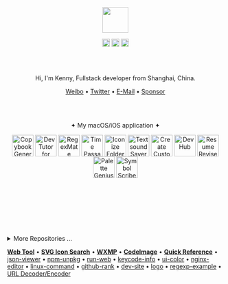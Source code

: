 <div align="center">
  <br>
  <br>
  <br>
  <br>
  <br>
  <a href="https://wangchujiang.com/">
    <img width="60" height="60" src="https://avatars0.githubusercontent.com/u/1680273?s=460&u=4471b74deb9973096418a93960c664c5ea3bd159&v=4" />
  </a>
  <br>
  <p>
    <a href="http://weibo.com/pc175"><img width="18" height="18" src="https://raw.githubusercontent.com/jaywcjlove/jaywcjlove/master/imgs/weibo.svg?sanitize=true" /></a>
    <a href="https://twitter.com/jaywcjlove"><img width="18" height="18" src="https://raw.githubusercontent.com/jaywcjlove/jaywcjlove/master/imgs/twitter.svg?sanitize=true" /></a>
    <a href="mailto:kennyiseeyou@gmail.com"><img width="18" height="18" src="https://raw.githubusercontent.com/jaywcjlove/jaywcjlove/master/imgs/mail.svg?sanitize=true" /></a>
  </p>
  <br>
  <br>
  
  Hi, I'm Kenny, Fullstack developer from Shanghai, China.
  <p>
    <a href="http://weibo.com/pc175">Weibo</a> • 
    <a href="https://twitter.com/jaywcjlove">Twitter</a> • 
    <a href="mailto:wowohoo@qq.com">E-Mail</a> • 
    <a href="https://jaywcjlove.github.io/#/sponsor">Sponsor</a>
  </p>
  <br>
  <br>
  
  ✦ My macOS/iOS application ✦
  
  <p style="display: inline_block">
    <a target="_blank" href="https://wangchujiang.com/copybook-generator/" title="Copybook Generator for macOS/iOS"><img align="center" alt="Copybook Generator" height="50" width="50" src="https://github.com/jaywcjlove/jaywcjlove/assets/1680273/b90e42ff-158b-4534-82ca-5898fd0e8d73"></a>
    <a target="_blank" href="https://wangchujiang.com/devtutor/" title="DevTutor for macOS/iOS"><img align="center" alt="DevTutor for SwiftUI" height="50" width="50" src="https://github.com/jaywcjlove/jaywcjlove/assets/1680273/f15c154d-0192-48eb-8e0e-9e245ffd974a"></a>
    <a target="_blank" href="https://wangchujiang.com/regex-mate/" title="RegexMate for macOS/iOS"><img align="center" alt="RegexMate" height="50" width="50" src="https://github.com/jaywcjlove/jaywcjlove/assets/1680273/aabe5aa9-9a96-4390-8bed-c3e4023d0dea"></a>
    <a target="_blank" href="https://wangchujiang.com/time-passage/" title="Time Passage for macOS/iOS"><img align="center" alt="Time Passage" height="50" width="50" src="https://github.com/jaywcjlove/time-passage/assets/1680273/6f30e429-e6f3-4dbe-9921-a5effe2a05e9"></a>
    <a target="_blank" href="https://wangchujiang.com/IconizeFolder/" title="IconizeFolder for macOS"><img align="center" alt="Iconize Folder" height="50" width="50" src="https://github.com/jaywcjlove/jaywcjlove/assets/1680273/fa9d8b9c-1e51-4ded-877c-fa5b21c47220"></a>
    <a target="_blank" href="https://wangchujiang.com/TextSoundSaver/" title="Textsound Saver for macOS/iOS"><img align="center" alt="Textsound Saver" height="50" width="50" src="https://github.com/jaywcjlove/jaywcjlove/assets/1680273/0595e842-980b-4574-8891-a8ba853a08be"></a>
    <a target="_blank" href="https://wangchujiang.com/create-custom-symbols/" title="Create Custom Symbols for macOS"><img align="center" alt="Create Custom Symbols" height="50" width="50" src="https://github.com/jaywcjlove/jaywcjlove/assets/1680273/8cd022ce-a3f1-4e89-b7c6-6fbd0d4db77c"></a>
    <a target="_blank" href="https://wangchujiang.com/DevHub/" title="DevHub for macOS"><img align="center" alt="DevHub" height="50" width="50" src="https://github.com/jaywcjlove/jaywcjlove/assets/1680273/6d38923c-b97d-4687-9601-9865bd0eea1a"></a>
    <a target="_blank" href="https://wangchujiang.com/ResumeRevise/" title="Resume Revise for macOS"><img align="center" alt="Resume Revise" height="50" width="50" src="https://github.com/jaywcjlove/jaywcjlove/assets/1680273/c9954a20-1905-48de-bdf8-d71837974aa2"></a>
    <a target="_blank" href="https://wangchujiang.com/palette-genius/" title="Palette Genius for macOS"><img align="center" alt="Palette Genius" height="50" width="50" src="https://github.com/jaywcjlove/jaywcjlove/assets/1680273/27340413-d355-45b2-8f6f-6ac37682d957"></a>
    <a target="_blank" href="https://wangchujiang.com/symbol-scribe/" title="Symbol Scribe for macOS"><img align="center" alt="Symbol Scribe" height="50" width="50" src="https://github.com/jaywcjlove/jaywcjlove/assets/1680273/c7249f05-fa70-4def-a1e9-571d5f171fc9"></a>
  </p>
  <br>
  <br>
  <br>
  <br>
  <br>
  <br>
  <br>
</div>

<div>

<div>
  
<details>
<summary>More Repositories ...</summary>


<p>
  <a href="https://wangchujiang.com/"><img height="100" src="https://github-readme-stats-one-mu-82.vercel.app/api?username=jaywcjlove&show_icons=true&icon_color=805AD5&text_color=718096&bg_color=ffffff&hide_title=true&hide_border=true&hide=contribs,issues" /></a>
  <a href="https://wangchujiang.com/"><img height="100" src="https://github-profile-trophy.vercel.app/?username=jaywcjlove&theme=flat&title=Stars,Followers,Commit,MultiLanguage&margin-w=5&row=1&column=4" /></a>
</p>

<!--repos-start-->

**Handbook** | **Homepage** | **Stars** | **Last Commit** | **Downloads** 
:--- | --- | :--- | :--- | :--- 
[awesome-mac](https://github.com/jaywcjlove/awesome-mac) | [`#homepage`](https://git.io/macx) | [![GitHub stars](https://img.shields.io/github/stars/jaywcjlove/awesome-mac?style=flat)](https://github.com/jaywcjlove/awesome-mac/stargazers) | [![GitHub last commit](https://img.shields.io/github/last-commit/jaywcjlove/awesome-mac?style=flat&label=last)](https://github.com/jaywcjlove/awesome-mac/commits) | [![NPM Downloads](https://img.shields.io/npm/dm/awesome-mac.svg?label=&logo=npm&style=flat&labelColor=ffacab&color=dd4e4c)](https://www.npmjs.com/package/awesome-mac)
[reference](https://github.com/jaywcjlove/reference) | [`#homepage`](https://jaywcjlove.github.io/reference) | [![GitHub stars](https://img.shields.io/github/stars/jaywcjlove/reference?style=flat)](https://github.com/jaywcjlove/reference/stargazers) | [![GitHub last commit](https://img.shields.io/github/last-commit/jaywcjlove/reference?style=flat&label=last)](https://github.com/jaywcjlove/reference/commits) |  
[mysql-tutorial](https://github.com/jaywcjlove/mysql-tutorial) | [`#homepage`](https://jaywcjlove.github.io/mysql-tutorial) | [![GitHub stars](https://img.shields.io/github/stars/jaywcjlove/mysql-tutorial?style=flat)](https://github.com/jaywcjlove/mysql-tutorial/stargazers) | [![GitHub last commit](https://img.shields.io/github/last-commit/jaywcjlove/mysql-tutorial?style=flat&label=last)](https://github.com/jaywcjlove/mysql-tutorial/commits) |  
[handbook](https://github.com/jaywcjlove/handbook) | [`#homepage`](https://jaywcjlove.github.io/handbook) | [![GitHub stars](https://img.shields.io/github/stars/jaywcjlove/handbook?style=flat)](https://github.com/jaywcjlove/handbook/stargazers) | [![GitHub last commit](https://img.shields.io/github/last-commit/jaywcjlove/handbook?style=flat&label=last)](https://github.com/jaywcjlove/handbook/commits) |  
[awesome-uikit](https://github.com/jaywcjlove/awesome-uikit) | [`#homepage`](https://jaywcjlove.github.io/awesome-uikit) | [![GitHub stars](https://img.shields.io/github/stars/jaywcjlove/awesome-uikit?style=flat)](https://github.com/jaywcjlove/awesome-uikit/stargazers) | [![GitHub last commit](https://img.shields.io/github/last-commit/jaywcjlove/awesome-uikit?style=flat&label=last)](https://github.com/jaywcjlove/awesome-uikit/commits) |  
[nginx-tutorial](https://github.com/jaywcjlove/nginx-tutorial) | [`#homepage`](https://jaywcjlove.github.io/nginx-tutorial) | [![GitHub stars](https://img.shields.io/github/stars/jaywcjlove/nginx-tutorial?style=flat)](https://github.com/jaywcjlove/nginx-tutorial/stargazers) | [![GitHub last commit](https://img.shields.io/github/last-commit/jaywcjlove/nginx-tutorial?style=flat&label=last)](https://github.com/jaywcjlove/nginx-tutorial/commits) |  
[docker-tutorial](https://github.com/jaywcjlove/docker-tutorial) | [`#homepage`](https://jaywcjlove.github.io/docker-tutorial) | [![GitHub stars](https://img.shields.io/github/stars/jaywcjlove/docker-tutorial?style=flat)](https://github.com/jaywcjlove/docker-tutorial/stargazers) | [![GitHub last commit](https://img.shields.io/github/last-commit/jaywcjlove/docker-tutorial?style=flat&label=last)](https://github.com/jaywcjlove/docker-tutorial/commits) |  
[golang-tutorial](https://github.com/jaywcjlove/golang-tutorial) | [`#homepage`](https://jaywcjlove.github.io/golang-tutorial) | [![GitHub stars](https://img.shields.io/github/stars/jaywcjlove/golang-tutorial?style=flat)](https://github.com/jaywcjlove/golang-tutorial/stargazers) | [![GitHub last commit](https://img.shields.io/github/last-commit/jaywcjlove/golang-tutorial?style=flat&label=last)](https://github.com/jaywcjlove/golang-tutorial/commits) |  
[swiftui-example](https://github.com/jaywcjlove/swiftui-example) | [`#homepage`](https://jaywcjlove.github.io/swiftui-example) | [![GitHub stars](https://img.shields.io/github/stars/jaywcjlove/swiftui-example?style=flat)](https://github.com/jaywcjlove/swiftui-example/stargazers) | [![GitHub last commit](https://img.shields.io/github/last-commit/jaywcjlove/swiftui-example?style=flat&label=last)](https://github.com/jaywcjlove/swiftui-example/commits) |  
[git-tips](https://github.com/jaywcjlove/git-tips) | [`#homepage`](https://jaywcjlove.github.io/git-tips) | [![GitHub stars](https://img.shields.io/github/stars/jaywcjlove/git-tips?style=flat)](https://github.com/jaywcjlove/git-tips/stargazers) | [![GitHub last commit](https://img.shields.io/github/last-commit/jaywcjlove/git-tips?style=flat&label=last)](https://github.com/jaywcjlove/git-tips/commits) |  
[shell-tutorial](https://github.com/jaywcjlove/shell-tutorial) | [`#homepage`](https://jaywcjlove.github.io/shell-tutorial) | [![GitHub stars](https://img.shields.io/github/stars/jaywcjlove/shell-tutorial?style=flat)](https://github.com/jaywcjlove/shell-tutorial/stargazers) | [![GitHub last commit](https://img.shields.io/github/last-commit/jaywcjlove/shell-tutorial?style=flat&label=last)](https://github.com/jaywcjlove/shell-tutorial/commits) |  
[regexp-example](https://github.com/jaywcjlove/regexp-example) | [`#homepage`](https://jaywcjlove.github.io/regexp-example) | [![GitHub stars](https://img.shields.io/github/stars/jaywcjlove/regexp-example?style=flat)](https://github.com/jaywcjlove/regexp-example/stargazers) | [![GitHub last commit](https://img.shields.io/github/last-commit/jaywcjlove/regexp-example?style=flat&label=last)](https://github.com/jaywcjlove/regexp-example/commits) |  
[package.json](https://github.com/jaywcjlove/package.json) | [`#homepage`](https://jaywcjlove.github.io/package.json) |    |    |  
[swift-tutorial](https://github.com/jaywcjlove/swift-tutorial) | [`#homepage`](https://jaywcjlove.github.io/swift-tutorial) | [![GitHub stars](https://img.shields.io/github/stars/jaywcjlove/swift-tutorial?style=flat)](https://github.com/jaywcjlove/swift-tutorial/stargazers) | [![GitHub last commit](https://img.shields.io/github/last-commit/jaywcjlove/swift-tutorial?style=flat&label=last)](https://github.com/jaywcjlove/swift-tutorial/commits) |  
[c-tutorial](https://github.com/jaywcjlove/c-tutorial) | [`#homepage`](https://jaywcjlove.github.io/c-tutorial) | [![GitHub stars](https://img.shields.io/github/stars/jaywcjlove/c-tutorial?style=flat)](https://github.com/jaywcjlove/c-tutorial/stargazers) | [![GitHub last commit](https://img.shields.io/github/last-commit/jaywcjlove/c-tutorial?style=flat&label=last)](https://github.com/jaywcjlove/c-tutorial/commits) |  
[awesome-chatgpt](https://github.com/jaywcjlove/awesome-chatgpt) | [`#homepage`](https://jaywcjlove.github.io/awesome-chatgpt) | [![GitHub stars](https://img.shields.io/github/stars/jaywcjlove/awesome-chatgpt?style=flat)](https://github.com/jaywcjlove/awesome-chatgpt/stargazers) | [![GitHub last commit](https://img.shields.io/github/last-commit/jaywcjlove/awesome-chatgpt?style=flat&label=last)](https://github.com/jaywcjlove/awesome-chatgpt/commits) |  
[github-actions](https://github.com/jaywcjlove/github-actions) | [`#homepage`](https://jaywcjlove.github.io/github-actions) | [![GitHub stars](https://img.shields.io/github/stars/jaywcjlove/github-actions?style=flat)](https://github.com/jaywcjlove/github-actions/stargazers) | [![GitHub last commit](https://img.shields.io/github/last-commit/jaywcjlove/github-actions?style=flat&label=last)](https://github.com/jaywcjlove/github-actions/commits) |  
[react-native](https://github.com/jaywcjlove/react-native) | [`#homepage`](https://jaywcjlove.github.io/react-native) | [![GitHub stars](https://img.shields.io/github/stars/jaywcjlove/react-native?style=flat)](https://github.com/jaywcjlove/react-native/stargazers) | [![GitHub last commit](https://img.shields.io/github/last-commit/jaywcjlove/react-native?style=flat&label=last)](https://github.com/jaywcjlove/react-native/commits) |  
[react-components-awesome](https://github.com/jaywcjlove/react-components-awesome) | [`#homepage`](https://jaywcjlove.github.io/react-components-awesome) | [![GitHub stars](https://img.shields.io/github/stars/jaywcjlove/react-components-awesome?style=flat)](https://github.com/jaywcjlove/react-components-awesome/stargazers) | [![GitHub last commit](https://img.shields.io/github/last-commit/jaywcjlove/react-components-awesome?style=flat&label=last)](https://github.com/jaywcjlove/react-components-awesome/commits) |  
[html-tutorial](https://github.com/jaywcjlove/html-tutorial) | [`#homepage`](https://jaywcjlove.github.io/html-tutorial) | [![GitHub stars](https://img.shields.io/github/stars/jaywcjlove/html-tutorial?style=flat)](https://github.com/jaywcjlove/html-tutorial/stargazers) | [![GitHub last commit](https://img.shields.io/github/last-commit/jaywcjlove/html-tutorial?style=flat&label=last)](https://github.com/jaywcjlove/html-tutorial/commits) |  
**Github Actions** | **Homepage** | **Stars** | **Last Commit** | **Downloads** 
[changelog-generator](https://github.com/jaywcjlove/changelog-generator) | [`#homepage`](https://jaywcjlove.github.io/changelog-generator/) | [![GitHub stars](https://img.shields.io/github/stars/jaywcjlove/changelog-generator?style=flat)](https://github.com/jaywcjlove/changelog-generator/stargazers) | [![GitHub last commit](https://img.shields.io/github/last-commit/jaywcjlove/changelog-generator?style=flat&label=last)](https://github.com/jaywcjlove/changelog-generator/commits) |  
[github-action-contributors](https://github.com/jaywcjlove/github-action-contributors) | [`#homepage`](https://jaywcjlove.github.io/github-action-contributors) | [![GitHub stars](https://img.shields.io/github/stars/jaywcjlove/github-action-contributors?style=flat)](https://github.com/jaywcjlove/github-action-contributors/stargazers) | [![GitHub last commit](https://img.shields.io/github/last-commit/jaywcjlove/github-action-contributors?style=flat&label=last)](https://github.com/jaywcjlove/github-action-contributors/commits) |  
[github-action-package](https://github.com/jaywcjlove/github-action-package) | [`#homepage`](https://jaywcjlove.github.io/github-action-package) | [![GitHub stars](https://img.shields.io/github/stars/jaywcjlove/github-action-package?style=flat)](https://github.com/jaywcjlove/github-action-package/stargazers) | [![GitHub last commit](https://img.shields.io/github/last-commit/jaywcjlove/github-action-package?style=flat&label=last)](https://github.com/jaywcjlove/github-action-package/commits) |  
[markdown-to-html](https://github.com/jaywcjlove/markdown-to-html) | [`#homepage`](https://jaywcjlove.github.io/markdown-to-html) | [![GitHub stars](https://img.shields.io/github/stars/jaywcjlove/markdown-to-html?style=flat)](https://github.com/jaywcjlove/markdown-to-html/stargazers) | [![GitHub last commit](https://img.shields.io/github/last-commit/jaywcjlove/markdown-to-html?style=flat&label=last)](https://github.com/jaywcjlove/markdown-to-html/commits) | [![NPM Downloads](https://img.shields.io/npm/dm/@wcj/markdown-to-html.svg?label=&logo=npm&style=flat&labelColor=ffacab&color=dd4e4c)](https://www.npmjs.com/package/@wcj/markdown-to-html)
[generated-badges](https://github.com/jaywcjlove/generated-badges) | [`#homepage`](https://jaywcjlove.github.io/generated-badges) | [![GitHub stars](https://img.shields.io/github/stars/jaywcjlove/generated-badges?style=flat)](https://github.com/jaywcjlove/generated-badges/stargazers) | [![GitHub last commit](https://img.shields.io/github/last-commit/jaywcjlove/generated-badges?style=flat&label=last)](https://github.com/jaywcjlove/generated-badges/commits) | [![NPM Downloads](https://img.shields.io/npm/dm/generated-badges.svg?label=&logo=npm&style=flat&labelColor=ffacab&color=dd4e4c)](https://www.npmjs.com/package/generated-badges)
[create-tag-action](https://github.com/jaywcjlove/create-tag-action) | [`#homepage`](https://jaywcjlove.github.io/create-tag-action/) | [![GitHub stars](https://img.shields.io/github/stars/jaywcjlove/create-tag-action?style=flat)](https://github.com/jaywcjlove/create-tag-action/stargazers) | [![GitHub last commit](https://img.shields.io/github/last-commit/jaywcjlove/create-tag-action?style=flat&label=last)](https://github.com/jaywcjlove/create-tag-action/commits) |  
[github-action-modify-file-content](https://github.com/jaywcjlove/github-action-modify-file-content) | [`#homepage`](https://jaywcjlove.github.io/github-action-modify-file-content) | [![GitHub stars](https://img.shields.io/github/stars/jaywcjlove/github-action-modify-file-content?style=flat)](https://github.com/jaywcjlove/github-action-modify-file-content/stargazers) | [![GitHub last commit](https://img.shields.io/github/last-commit/jaywcjlove/github-action-modify-file-content?style=flat&label=last)](https://github.com/jaywcjlove/github-action-modify-file-content/commits) |  
[github-action-read-file](https://github.com/jaywcjlove/github-action-read-file) | [`#homepage`](https://jaywcjlove.github.io/github-action-read-file) | [![GitHub stars](https://img.shields.io/github/stars/jaywcjlove/github-action-read-file?style=flat)](https://github.com/jaywcjlove/github-action-read-file/stargazers) | [![GitHub last commit](https://img.shields.io/github/last-commit/jaywcjlove/github-action-read-file?style=flat&label=last)](https://github.com/jaywcjlove/github-action-read-file/commits) |  
[action-ejs](https://github.com/jaywcjlove/action-ejs) | [`#homepage`](https://jaywcjlove.github.io/action-ejs) | [![GitHub stars](https://img.shields.io/github/stars/jaywcjlove/action-ejs?style=flat)](https://github.com/jaywcjlove/action-ejs/stargazers) | [![GitHub last commit](https://img.shields.io/github/last-commit/jaywcjlove/action-ejs?style=flat&label=last)](https://github.com/jaywcjlove/action-ejs/commits) |  
**Rehype Plugins** | **Homepage** | **Stars** | **Last Commit** | **Downloads** 
[rehype-attr](https://github.com/jaywcjlove/rehype-attr) | [`#homepage`](https://jaywcjlove.github.io/rehype-attr) | [![GitHub stars](https://img.shields.io/github/stars/jaywcjlove/rehype-attr?style=flat)](https://github.com/jaywcjlove/rehype-attr/stargazers) | [![GitHub last commit](https://img.shields.io/github/last-commit/jaywcjlove/rehype-attr?style=flat&label=last)](https://github.com/jaywcjlove/rehype-attr/commits) | [![NPM Downloads](https://img.shields.io/npm/dm/rehype-attr.svg?label=&logo=npm&style=flat&labelColor=ffacab&color=dd4e4c)](https://www.npmjs.com/package/rehype-attr)
[rehype-rewrite](https://github.com/jaywcjlove/rehype-rewrite) | [`#homepage`](https://jaywcjlove.github.io/rehype-rewrite) | [![GitHub stars](https://img.shields.io/github/stars/jaywcjlove/rehype-rewrite?style=flat)](https://github.com/jaywcjlove/rehype-rewrite/stargazers) | [![GitHub last commit](https://img.shields.io/github/last-commit/jaywcjlove/rehype-rewrite?style=flat&label=last)](https://github.com/jaywcjlove/rehype-rewrite/commits) | [![NPM Downloads](https://img.shields.io/npm/dm/rehype-rewrite.svg?label=&logo=npm&style=flat&labelColor=ffacab&color=dd4e4c)](https://www.npmjs.com/package/rehype-rewrite)
[rehype-video](https://github.com/jaywcjlove/rehype-video) | [`#homepage`](https://jaywcjlove.github.io/rehype-video) | [![GitHub stars](https://img.shields.io/github/stars/jaywcjlove/rehype-video?style=flat)](https://github.com/jaywcjlove/rehype-video/stargazers) | [![GitHub last commit](https://img.shields.io/github/last-commit/jaywcjlove/rehype-video?style=flat&label=last)](https://github.com/jaywcjlove/rehype-video/commits) | [![NPM Downloads](https://img.shields.io/npm/dm/rehype-video.svg?label=&logo=npm&style=flat&labelColor=ffacab&color=dd4e4c)](https://www.npmjs.com/package/rehype-video)
[remark-github-blockquote-alert](https://github.com/jaywcjlove/remark-github-blockquote-alert) | [`#homepage`](https://wangchujiang.com/remark-github-blockquote-alert/) | [![GitHub stars](https://img.shields.io/github/stars/jaywcjlove/remark-github-blockquote-alert?style=flat)](https://github.com/jaywcjlove/remark-github-blockquote-alert/stargazers) | [![GitHub last commit](https://img.shields.io/github/last-commit/jaywcjlove/remark-github-blockquote-alert?style=flat&label=last)](https://github.com/jaywcjlove/remark-github-blockquote-alert/commits) | [![NPM Downloads](https://img.shields.io/npm/dm/remark-github-blockquote-alert.svg?label=&logo=npm&style=flat&labelColor=ffacab&color=dd4e4c)](https://www.npmjs.com/package/remark-github-blockquote-alert)
[rehype-ignore](https://github.com/jaywcjlove/rehype-ignore) | [`#homepage`](https://jaywcjlove.github.io/rehype-ignore) | [![GitHub stars](https://img.shields.io/github/stars/jaywcjlove/rehype-ignore?style=flat)](https://github.com/jaywcjlove/rehype-ignore/stargazers) | [![GitHub last commit](https://img.shields.io/github/last-commit/jaywcjlove/rehype-ignore?style=flat&label=last)](https://github.com/jaywcjlove/rehype-ignore/commits) | [![NPM Downloads](https://img.shields.io/npm/dm/rehype-ignore.svg?label=&logo=npm&style=flat&labelColor=ffacab&color=dd4e4c)](https://www.npmjs.com/package/rehype-ignore)
**SwiftUI Plugins** | **Homepage** | **Stars** | **Last Commit** | **Downloads** 
[swiftui-markdown](https://github.com/jaywcjlove/swiftui-markdown) | [`#homepage`](https://jaywcjlove.github.io/swiftui-markdown) | [![GitHub stars](https://img.shields.io/github/stars/jaywcjlove/swiftui-markdown?style=flat)](https://github.com/jaywcjlove/swiftui-markdown/stargazers) | [![GitHub last commit](https://img.shields.io/github/last-commit/jaywcjlove/swiftui-markdown?style=flat&label=last)](https://github.com/jaywcjlove/swiftui-markdown/commits) |  
[swiftui-texteditor](https://github.com/jaywcjlove/swiftui-texteditor) | [`#homepage`](https://wangchujiang.com/swiftui-texteditor/documentation/texteditorplus/texteditorplus) | [![GitHub stars](https://img.shields.io/github/stars/jaywcjlove/swiftui-texteditor?style=flat)](https://github.com/jaywcjlove/swiftui-texteditor/stargazers) | [![GitHub last commit](https://img.shields.io/github/last-commit/jaywcjlove/swiftui-texteditor?style=flat&label=last)](https://github.com/jaywcjlove/swiftui-texteditor/commits) |  
[swiftui-searchfield](https://github.com/jaywcjlove/swiftui-searchfield) | [`#homepage`](https://jaywcjlove.github.io/swiftui-searchfield/documentation/searchfield/) | [![GitHub stars](https://img.shields.io/github/stars/jaywcjlove/swiftui-searchfield?style=flat)](https://github.com/jaywcjlove/swiftui-searchfield/stargazers) | [![GitHub last commit](https://img.shields.io/github/last-commit/jaywcjlove/swiftui-searchfield?style=flat&label=last)](https://github.com/jaywcjlove/swiftui-searchfield/commits) |  
**macOS App** | **Homepage** | **Stars** | **Last Commit** | **Downloads** 
[DevHub](https://github.com/jaywcjlove/DevHub) | [`#homepage`](https://wangchujiang.com/DevHub) | [![GitHub stars](https://img.shields.io/github/stars/jaywcjlove/DevHub?style=flat)](https://github.com/jaywcjlove/DevHub/stargazers) | [![GitHub last commit](https://img.shields.io/github/last-commit/jaywcjlove/DevHub?style=flat&label=last)](https://github.com/jaywcjlove/DevHub/commits) |  
[copybook-generator](https://github.com/jaywcjlove/copybook-generator) | [`#homepage`](https://wangchujiang.com/copybook-generator/) | [![GitHub stars](https://img.shields.io/github/stars/jaywcjlove/copybook-generator?style=flat)](https://github.com/jaywcjlove/copybook-generator/stargazers) | [![GitHub last commit](https://img.shields.io/github/last-commit/jaywcjlove/copybook-generator?style=flat&label=last)](https://github.com/jaywcjlove/copybook-generator/commits) |  
[devtutor](https://github.com/jaywcjlove/devtutor) | [`#homepage`](https://wangchujiang.com/devtutor/) | [![GitHub stars](https://img.shields.io/github/stars/jaywcjlove/devtutor?style=flat)](https://github.com/jaywcjlove/devtutor/stargazers) | [![GitHub last commit](https://img.shields.io/github/last-commit/jaywcjlove/devtutor?style=flat&label=last)](https://github.com/jaywcjlove/devtutor/commits) |  
[TextSoundSaver](https://github.com/jaywcjlove/TextSoundSaver) | [`#homepage`](https://wangchujiang.com/TextSoundSaver/) | [![GitHub stars](https://img.shields.io/github/stars/jaywcjlove/TextSoundSaver?style=flat)](https://github.com/jaywcjlove/TextSoundSaver/stargazers) | [![GitHub last commit](https://img.shields.io/github/last-commit/jaywcjlove/TextSoundSaver?style=flat&label=last)](https://github.com/jaywcjlove/TextSoundSaver/commits) |  
[ResumeRevise](https://github.com/jaywcjlove/ResumeRevise) | [`#homepage`](https://wangchujiang.com/ResumeRevise/) | [![GitHub stars](https://img.shields.io/github/stars/jaywcjlove/ResumeRevise?style=flat)](https://github.com/jaywcjlove/ResumeRevise/stargazers) | [![GitHub last commit](https://img.shields.io/github/last-commit/jaywcjlove/ResumeRevise?style=flat&label=last)](https://github.com/jaywcjlove/ResumeRevise/commits) |  
[regex-mate](https://github.com/jaywcjlove/regex-mate) | [`#homepage`](https://wangchujiang.com/regex-mate/) | [![GitHub stars](https://img.shields.io/github/stars/jaywcjlove/regex-mate?style=flat)](https://github.com/jaywcjlove/regex-mate/stargazers) | [![GitHub last commit](https://img.shields.io/github/last-commit/jaywcjlove/regex-mate?style=flat&label=last)](https://github.com/jaywcjlove/regex-mate/commits) |  
[time-passage](https://github.com/jaywcjlove/time-passage) | [`#homepage`](https://wangchujiang.com/time-passage/) | [![GitHub stars](https://img.shields.io/github/stars/jaywcjlove/time-passage?style=flat)](https://github.com/jaywcjlove/time-passage/stargazers) | [![GitHub last commit](https://img.shields.io/github/last-commit/jaywcjlove/time-passage?style=flat&label=last)](https://github.com/jaywcjlove/time-passage/commits) |  
[IconizeFolder](https://github.com/jaywcjlove/IconizeFolder) | [`#homepage`](https://wangchujiang.com/IconizeFolder/) | [![GitHub stars](https://img.shields.io/github/stars/jaywcjlove/IconizeFolder?style=flat)](https://github.com/jaywcjlove/IconizeFolder/stargazers) | [![GitHub last commit](https://img.shields.io/github/last-commit/jaywcjlove/IconizeFolder?style=flat&label=last)](https://github.com/jaywcjlove/IconizeFolder/commits) |  
[create-custom-symbols](https://github.com/jaywcjlove/create-custom-symbols) | [`#homepage`](https://wangchujiang.com/create-custom-symbols/) | [![GitHub stars](https://img.shields.io/github/stars/jaywcjlove/create-custom-symbols?style=flat)](https://github.com/jaywcjlove/create-custom-symbols/stargazers) | [![GitHub last commit](https://img.shields.io/github/last-commit/jaywcjlove/create-custom-symbols?style=flat&label=last)](https://github.com/jaywcjlove/create-custom-symbols/commits) |  
[palette-genius](https://github.com/jaywcjlove/palette-genius) | [`#homepage`](https://wangchujiang.com/palette-genius/) | [![GitHub stars](https://img.shields.io/github/stars/jaywcjlove/palette-genius?style=flat)](https://github.com/jaywcjlove/palette-genius/stargazers) | [![GitHub last commit](https://img.shields.io/github/last-commit/jaywcjlove/palette-genius?style=flat&label=last)](https://github.com/jaywcjlove/palette-genius/commits) |  
[symbol-scribe](https://github.com/jaywcjlove/symbol-scribe) | [`#homepage`](https://wangchujiang.com/symbol-scribe/) | [![GitHub stars](https://img.shields.io/github/stars/jaywcjlove/symbol-scribe?style=flat)](https://github.com/jaywcjlove/symbol-scribe/stargazers) | [![GitHub last commit](https://img.shields.io/github/last-commit/jaywcjlove/symbol-scribe?style=flat&label=last)](https://github.com/jaywcjlove/symbol-scribe/commits) |  
**Other Project** | **Homepage** | **Stars** | **Last Commit** | **Downloads** 
[linux-command](https://github.com/jaywcjlove/linux-command) | [`#homepage`](https://jaywcjlove.github.io/linux-command) | [![GitHub stars](https://img.shields.io/github/stars/jaywcjlove/linux-command?style=flat)](https://github.com/jaywcjlove/linux-command/stargazers) | [![GitHub last commit](https://img.shields.io/github/last-commit/jaywcjlove/linux-command?style=flat&label=last)](https://github.com/jaywcjlove/linux-command/commits) | [![NPM Downloads](https://img.shields.io/npm/dm/linux-command.svg?label=&logo=npm&style=flat&labelColor=ffacab&color=dd4e4c)](https://www.npmjs.com/package/linux-command)
[hotkeys-js](https://github.com/jaywcjlove/hotkeys-js) | [`#homepage`](https://jaywcjlove.github.io/hotkeys-js) | [![GitHub stars](https://img.shields.io/github/stars/jaywcjlove/hotkeys-js?style=flat)](https://github.com/jaywcjlove/hotkeys-js/stargazers) | [![GitHub last commit](https://img.shields.io/github/last-commit/jaywcjlove/hotkeys-js?style=flat&label=last)](https://github.com/jaywcjlove/hotkeys-js/commits) | [![NPM Downloads](https://img.shields.io/npm/dm/hotkeys-js.svg?label=&logo=npm&style=flat&labelColor=ffacab&color=dd4e4c)](https://www.npmjs.com/package/hotkeys-js)
[github-rank](https://github.com/jaywcjlove/github-rank) | [`#homepage`](http://jaywcjlove.github.io/github-rank) | [![GitHub stars](https://img.shields.io/github/stars/jaywcjlove/github-rank?style=flat)](https://github.com/jaywcjlove/github-rank/stargazers) | [![GitHub last commit](https://img.shields.io/github/last-commit/jaywcjlove/github-rank?style=flat&label=last)](https://github.com/jaywcjlove/github-rank/commits) | [![NPM Downloads](https://img.shields.io/npm/dm/@wcj/github-rank.svg?label=&logo=npm&style=flat&labelColor=ffacab&color=dd4e4c)](https://www.npmjs.com/package/@wcj/github-rank)
[iNotify](https://github.com/jaywcjlove/iNotify) | [`#homepage`](https://git.io/iNotify) | [![GitHub stars](https://img.shields.io/github/stars/jaywcjlove/iNotify?style=flat)](https://github.com/jaywcjlove/iNotify/stargazers) | [![GitHub last commit](https://img.shields.io/github/last-commit/jaywcjlove/iNotify?style=flat&label=last)](https://github.com/jaywcjlove/iNotify/commits) | [![NPM Downloads](https://img.shields.io/npm/dm/@wcjiang/notify.svg?label=&logo=npm&style=flat&labelColor=ffacab&color=dd4e4c)](https://www.npmjs.com/package/@wcjiang/notify)
[oscnews](https://github.com/jaywcjlove/oscnews) | [`#homepage`](https://chrome.google.com/webstore/detail/oscnews/iheapfheanfjcemgneblljhaebonakbg) | [![GitHub stars](https://img.shields.io/github/stars/jaywcjlove/oscnews?style=flat)](https://github.com/jaywcjlove/oscnews/stargazers) | [![GitHub last commit](https://img.shields.io/github/last-commit/jaywcjlove/oscnews?style=flat&label=last)](https://github.com/jaywcjlove/oscnews/commits) |  
[vim-web](https://github.com/jaywcjlove/vim-web) | [`#homepage`](https://jaywcjlove.github.io/vim-web) | [![GitHub stars](https://img.shields.io/github/stars/jaywcjlove/vim-web?style=flat)](https://github.com/jaywcjlove/vim-web/stargazers) | [![GitHub last commit](https://img.shields.io/github/last-commit/jaywcjlove/vim-web?style=flat&label=last)](https://github.com/jaywcjlove/vim-web/commits) |  
[validator.js](https://github.com/jaywcjlove/validator.js) | [`#homepage`](https://git.io/validatorjs) | [![GitHub stars](https://img.shields.io/github/stars/jaywcjlove/validator.js?style=flat)](https://github.com/jaywcjlove/validator.js/stargazers) | [![GitHub last commit](https://img.shields.io/github/last-commit/jaywcjlove/validator.js?style=flat&label=last)](https://github.com/jaywcjlove/validator.js/commits) | [![NPM Downloads](https://img.shields.io/npm/dm/validator.tool.svg?label=&logo=npm&style=flat&labelColor=ffacab&color=dd4e4c)](https://www.npmjs.com/package/validator.tool)
[svgtofont](https://github.com/jaywcjlove/svgtofont) | [`#homepage`](https://jaywcjlove.github.io/svgtofont) | [![GitHub stars](https://img.shields.io/github/stars/jaywcjlove/svgtofont?style=flat)](https://github.com/jaywcjlove/svgtofont/stargazers) | [![GitHub last commit](https://img.shields.io/github/last-commit/jaywcjlove/svgtofont?style=flat&label=last)](https://github.com/jaywcjlove/svgtofont/commits) | [![NPM Downloads](https://img.shields.io/npm/dm/svgtofont.svg?label=&logo=npm&style=flat&labelColor=ffacab&color=dd4e4c)](https://www.npmjs.com/package/svgtofont)
[mocker-api](https://github.com/jaywcjlove/mocker-api) | [`#homepage`](https://jaywcjlove.github.io/mocker-api) | [![GitHub stars](https://img.shields.io/github/stars/jaywcjlove/mocker-api?style=flat)](https://github.com/jaywcjlove/mocker-api/stargazers) | [![GitHub last commit](https://img.shields.io/github/last-commit/jaywcjlove/mocker-api?style=flat&label=last)](https://github.com/jaywcjlove/mocker-api/commits) | [![NPM Downloads](https://img.shields.io/npm/dm/mocker-api.svg?label=&logo=npm&style=flat&labelColor=ffacab&color=dd4e4c)](https://www.npmjs.com/package/mocker-api)
[FED](https://github.com/jaywcjlove/FED) | [`#homepage`](http://jaywcjlove.github.io/FED) | [![GitHub stars](https://img.shields.io/github/stars/jaywcjlove/FED?style=flat)](https://github.com/jaywcjlove/FED/stargazers) | [![GitHub last commit](https://img.shields.io/github/last-commit/jaywcjlove/FED?style=flat&label=last)](https://github.com/jaywcjlove/FED/commits) | [![NPM Downloads](https://img.shields.io/npm/dm/@wcj/fed.svg?label=&logo=npm&style=flat&labelColor=ffacab&color=dd4e4c)](https://www.npmjs.com/package/@wcj/fed)
[store.js](https://github.com/jaywcjlove/store.js) | [`#homepage`](https://jaywcjlove.github.io/store.js) | [![GitHub stars](https://img.shields.io/github/stars/jaywcjlove/store.js?style=flat)](https://github.com/jaywcjlove/store.js/stargazers) | [![GitHub last commit](https://img.shields.io/github/last-commit/jaywcjlove/store.js?style=flat&label=last)](https://github.com/jaywcjlove/store.js/commits) | [![NPM Downloads](https://img.shields.io/npm/dm/storejs.svg?label=&logo=npm&style=flat&labelColor=ffacab&color=dd4e4c)](https://www.npmjs.com/package/storejs)
[react-hotkeys](https://github.com/jaywcjlove/react-hotkeys) | [`#homepage`](https://jaywcjlove.github.io/react-hotkeys/) | [![GitHub stars](https://img.shields.io/github/stars/jaywcjlove/react-hotkeys?style=flat)](https://github.com/jaywcjlove/react-hotkeys/stargazers) | [![GitHub last commit](https://img.shields.io/github/last-commit/jaywcjlove/react-hotkeys?style=flat&label=last)](https://github.com/jaywcjlove/react-hotkeys/commits) | [![NPM Downloads](https://img.shields.io/npm/dm/react-hot-keys.svg?label=&logo=npm&style=flat&labelColor=ffacab&color=dd4e4c)](https://www.npmjs.com/package/react-hot-keys)
[translater.js](https://github.com/jaywcjlove/translater.js) | [`#homepage`](https://git.io/translater.js) | [![GitHub stars](https://img.shields.io/github/stars/jaywcjlove/translater.js?style=flat)](https://github.com/jaywcjlove/translater.js/stargazers) | [![GitHub last commit](https://img.shields.io/github/last-commit/jaywcjlove/translater.js?style=flat&label=last)](https://github.com/jaywcjlove/translater.js/commits) | [![NPM Downloads](https://img.shields.io/npm/dm/translater.js.svg?label=&logo=npm&style=flat&labelColor=ffacab&color=dd4e4c)](https://www.npmjs.com/package/translater.js)
[idoc](https://github.com/jaywcjlove/idoc) | [`#homepage`](https://git.io/idoc) | [![GitHub stars](https://img.shields.io/github/stars/jaywcjlove/idoc?style=flat)](https://github.com/jaywcjlove/idoc/stargazers) | [![GitHub last commit](https://img.shields.io/github/last-commit/jaywcjlove/idoc?style=flat&label=last)](https://github.com/jaywcjlove/idoc/commits) | [![NPM Downloads](https://img.shields.io/npm/dm/idoc.svg?label=&logo=npm&style=flat&labelColor=ffacab&color=dd4e4c)](https://www.npmjs.com/package/idoc)
[amac](https://github.com/jaywcjlove/amac) | - | [![GitHub stars](https://img.shields.io/github/stars/jaywcjlove/amac?style=flat)](https://github.com/jaywcjlove/amac/stargazers) | [![GitHub last commit](https://img.shields.io/github/last-commit/jaywcjlove/amac?style=flat&label=last)](https://github.com/jaywcjlove/amac/commits) |  
[sgo](https://github.com/jaywcjlove/sgo) | [`#homepage`](https://jaywcjlove.github.io/sgo) | [![GitHub stars](https://img.shields.io/github/stars/jaywcjlove/sgo?style=flat)](https://github.com/jaywcjlove/sgo/stargazers) | [![GitHub last commit](https://img.shields.io/github/last-commit/jaywcjlove/sgo?style=flat&label=last)](https://github.com/jaywcjlove/sgo/commits) | [![NPM Downloads](https://img.shields.io/npm/dm/sgo.svg?label=&logo=npm&style=flat&labelColor=ffacab&color=dd4e4c)](https://www.npmjs.com/package/sgo)
[tools](https://github.com/jaywcjlove/tools) | [`#homepage`](https://jaywcjlove.github.io/tools) | [![GitHub stars](https://img.shields.io/github/stars/jaywcjlove/tools?style=flat)](https://github.com/jaywcjlove/tools/stargazers) | [![GitHub last commit](https://img.shields.io/github/last-commit/jaywcjlove/tools?style=flat&label=last)](https://github.com/jaywcjlove/tools/commits) |  
[wxmp](https://github.com/jaywcjlove/wxmp) | [`#homepage`](https://jaywcjlove.github.io/wxmp) | [![GitHub stars](https://img.shields.io/github/stars/jaywcjlove/wxmp?style=flat)](https://github.com/jaywcjlove/wxmp/stargazers) | [![GitHub last commit](https://img.shields.io/github/last-commit/jaywcjlove/wxmp?style=flat&label=last)](https://github.com/jaywcjlove/wxmp/commits) |  
[cookie.js](https://github.com/jaywcjlove/cookie.js) | [`#homepage`](https://jaywcjlove.github.io/cookie.js) | [![GitHub stars](https://img.shields.io/github/stars/jaywcjlove/cookie.js?style=flat)](https://github.com/jaywcjlove/cookie.js/stargazers) | [![GitHub last commit](https://img.shields.io/github/last-commit/jaywcjlove/cookie.js?style=flat&label=last)](https://github.com/jaywcjlove/cookie.js/commits) | [![NPM Downloads](https://img.shields.io/npm/dm/cookiejs.svg?label=&logo=npm&style=flat&labelColor=ffacab&color=dd4e4c)](https://www.npmjs.com/package/cookiejs)
[rdoc](https://github.com/jaywcjlove/rdoc) | [`#homepage`](https://git.io/rdoc) | [![GitHub stars](https://img.shields.io/github/stars/jaywcjlove/rdoc?style=flat)](https://github.com/jaywcjlove/rdoc/stargazers) | [![GitHub last commit](https://img.shields.io/github/last-commit/jaywcjlove/rdoc?style=flat&label=last)](https://github.com/jaywcjlove/rdoc/commits) | [![NPM Downloads](https://img.shields.io/npm/dm/rdoc.svg?label=&logo=npm&style=flat&labelColor=ffacab&color=dd4e4c)](https://www.npmjs.com/package/rdoc)
[nginx-editor](https://github.com/jaywcjlove/nginx-editor) | [`#homepage`](https://jaywcjlove.github.io/nginx-editor) | [![GitHub stars](https://img.shields.io/github/stars/jaywcjlove/nginx-editor?style=flat)](https://github.com/jaywcjlove/nginx-editor/stargazers) | [![GitHub last commit](https://img.shields.io/github/last-commit/jaywcjlove/nginx-editor?style=flat&label=last)](https://github.com/jaywcjlove/nginx-editor/commits) | [![NPM Downloads](https://img.shields.io/npm/dm/monaco-editor-nginx.svg?label=&logo=npm&style=flat&labelColor=ffacab&color=dd4e4c)](https://www.npmjs.com/package/monaco-editor-nginx)
[icongo](https://github.com/jaywcjlove/icongo) | [`#homepage`](https://icongo.github.io) | [![GitHub stars](https://img.shields.io/github/stars/jaywcjlove/icongo?style=flat)](https://github.com/jaywcjlove/icongo/stargazers) | [![GitHub last commit](https://img.shields.io/github/last-commit/jaywcjlove/icongo?style=flat&label=last)](https://github.com/jaywcjlove/icongo/commits) | [![NPM Downloads](https://img.shields.io/npm/dm/icongo.svg?label=&logo=npm&style=flat&labelColor=ffacab&color=dd4e4c)](https://www.npmjs.com/package/icongo)
[sb](https://github.com/jaywcjlove/sb) | [`#homepage`](https://jaywcjlove.github.io/sb) | [![GitHub stars](https://img.shields.io/github/stars/jaywcjlove/sb?style=flat)](https://github.com/jaywcjlove/sb/stargazers) | [![GitHub last commit](https://img.shields.io/github/last-commit/jaywcjlove/sb?style=flat&label=last)](https://github.com/jaywcjlove/sb/commits) |  
[tsbb](https://github.com/jaywcjlove/tsbb) | [`#homepage`](http://jaywcjlove.github.io/tsbb) | [![GitHub stars](https://img.shields.io/github/stars/jaywcjlove/tsbb?style=flat)](https://github.com/jaywcjlove/tsbb/stargazers) | [![GitHub last commit](https://img.shields.io/github/last-commit/jaywcjlove/tsbb?style=flat&label=last)](https://github.com/jaywcjlove/tsbb/commits) | [![NPM Downloads](https://img.shields.io/npm/dm/tsbb.svg?label=&logo=npm&style=flat&labelColor=ffacab&color=dd4e4c)](https://www.npmjs.com/package/tsbb)
[onlinenetwork](https://github.com/jaywcjlove/onlinenetwork) | - | [![GitHub stars](https://img.shields.io/github/stars/jaywcjlove/onlinenetwork?style=flat)](https://github.com/jaywcjlove/onlinenetwork/stargazers) | [![GitHub last commit](https://img.shields.io/github/last-commit/jaywcjlove/onlinenetwork?style=flat&label=last)](https://github.com/jaywcjlove/onlinenetwork/commits) |  
[magic-input](https://github.com/jaywcjlove/magic-input) | [`#homepage`](https://jaywcjlove.github.io/magic-input) | [![GitHub stars](https://img.shields.io/github/stars/jaywcjlove/magic-input?style=flat)](https://github.com/jaywcjlove/magic-input/stargazers) | [![GitHub last commit](https://img.shields.io/github/last-commit/jaywcjlove/magic-input?style=flat&label=last)](https://github.com/jaywcjlove/magic-input/commits) | [![NPM Downloads](https://img.shields.io/npm/dm/magic-input.svg?label=&logo=npm&style=flat&labelColor=ffacab&color=dd4e4c)](https://www.npmjs.com/package/magic-input)
[colors-cli](https://github.com/jaywcjlove/colors-cli) | [`#homepage`](https://jaywcjlove.github.io/colors-cli) | [![GitHub stars](https://img.shields.io/github/stars/jaywcjlove/colors-cli?style=flat)](https://github.com/jaywcjlove/colors-cli/stargazers) | [![GitHub last commit](https://img.shields.io/github/last-commit/jaywcjlove/colors-cli?style=flat&label=last)](https://github.com/jaywcjlove/colors-cli/commits) |  
[html-to-markdown-cli](https://github.com/jaywcjlove/html-to-markdown-cli) | [`#homepage`](https://jaywcjlove.github.io/html-to-markdown-cli) | [![GitHub stars](https://img.shields.io/github/stars/jaywcjlove/html-to-markdown-cli?style=flat)](https://github.com/jaywcjlove/html-to-markdown-cli/stargazers) | [![GitHub last commit](https://img.shields.io/github/last-commit/jaywcjlove/html-to-markdown-cli?style=flat&label=last)](https://github.com/jaywcjlove/html-to-markdown-cli/commits) | [![NPM Downloads](https://img.shields.io/npm/dm/@wcj/html-to-markdown.svg?label=&logo=npm&style=flat&labelColor=ffacab&color=dd4e4c)](https://www.npmjs.com/package/@wcj/html-to-markdown)
[wcj](https://github.com/jaywcjlove/wcj) | [`#homepage`](http://jaywcjlove.github.io/wcj) | [![GitHub stars](https://img.shields.io/github/stars/jaywcjlove/wcj?style=flat)](https://github.com/jaywcjlove/wcj/stargazers) | [![GitHub last commit](https://img.shields.io/github/last-commit/jaywcjlove/wcj?style=flat&label=last)](https://github.com/jaywcjlove/wcj/commits) | [![NPM Downloads](https://img.shields.io/npm/dm/wcj.svg?label=&logo=npm&style=flat&labelColor=ffacab&color=dd4e4c)](https://www.npmjs.com/package/wcj)
[markdown-to-html-cli](https://github.com/jaywcjlove/markdown-to-html-cli) | [`#homepage`](https://jaywcjlove.github.io/markdown-to-html-cli) | [![GitHub stars](https://img.shields.io/github/stars/jaywcjlove/markdown-to-html-cli?style=flat)](https://github.com/jaywcjlove/markdown-to-html-cli/stargazers) | [![GitHub last commit](https://img.shields.io/github/last-commit/jaywcjlove/markdown-to-html-cli?style=flat&label=last)](https://github.com/jaywcjlove/markdown-to-html-cli/commits) | [![NPM Downloads](https://img.shields.io/npm/dm/markdown-to-html-cli.svg?label=&logo=npm&style=flat&labelColor=ffacab&color=dd4e4c)](https://www.npmjs.com/package/markdown-to-html-cli)
[loading-cli](https://github.com/jaywcjlove/loading-cli) | [`#homepage`](https://jaywcjlove.github.io/loading-cli) | [![GitHub stars](https://img.shields.io/github/stars/jaywcjlove/loading-cli?style=flat)](https://github.com/jaywcjlove/loading-cli/stargazers) | [![GitHub last commit](https://img.shields.io/github/last-commit/jaywcjlove/loading-cli?style=flat&label=last)](https://github.com/jaywcjlove/loading-cli/commits) | [![NPM Downloads](https://img.shields.io/npm/dm/loading-cli.svg?label=&logo=npm&style=flat&labelColor=ffacab&color=dd4e4c)](https://www.npmjs.com/package/loading-cli)
[dev-site](https://github.com/jaywcjlove/dev-site) | [`#homepage`](https://jaywcjlove.github.io/dev-site) | [![GitHub stars](https://img.shields.io/github/stars/jaywcjlove/dev-site?style=flat)](https://github.com/jaywcjlove/dev-site/stargazers) | [![GitHub last commit](https://img.shields.io/github/last-commit/jaywcjlove/dev-site?style=flat&label=last)](https://github.com/jaywcjlove/dev-site/commits) | [![NPM Downloads](https://img.shields.io/npm/dm/dev-site.svg?label=&logo=npm&style=flat&labelColor=ffacab&color=dd4e4c)](https://www.npmjs.com/package/dev-site)
[rust-cn-document-for-docker](https://github.com/jaywcjlove/rust-cn-document-for-docker) | [`#homepage`](https://jaywcjlove.github.io/rust-cn-document-for-docker) | [![GitHub stars](https://img.shields.io/github/stars/jaywcjlove/rust-cn-document-for-docker?style=flat)](https://github.com/jaywcjlove/rust-cn-document-for-docker/stargazers) | [![GitHub last commit](https://img.shields.io/github/last-commit/jaywcjlove/rust-cn-document-for-docker?style=flat&label=last)](https://github.com/jaywcjlove/rust-cn-document-for-docker/commits) |  
[websocket](https://github.com/jaywcjlove/websocket) | - | [![GitHub stars](https://img.shields.io/github/stars/jaywcjlove/websocket?style=flat)](https://github.com/jaywcjlove/websocket/stargazers) | [![GitHub last commit](https://img.shields.io/github/last-commit/jaywcjlove/websocket?style=flat&label=last)](https://github.com/jaywcjlove/websocket/commits) | [![NPM Downloads](https://img.shields.io/npm/dm/websocketjs.svg?label=&logo=npm&style=flat&labelColor=ffacab&color=dd4e4c)](https://www.npmjs.com/package/websocketjs)
[date.js](https://github.com/jaywcjlove/date.js) | [`#homepage`](https://jaywcjlove.github.io/date.js/) | [![GitHub stars](https://img.shields.io/github/stars/jaywcjlove/date.js?style=flat)](https://github.com/jaywcjlove/date.js/stargazers) | [![GitHub last commit](https://img.shields.io/github/last-commit/jaywcjlove/date.js?style=flat&label=last)](https://github.com/jaywcjlove/date.js/commits) | [![NPM Downloads](https://img.shields.io/npm/dm/@wcj/date.svg?label=&logo=npm&style=flat&labelColor=ffacab&color=dd4e4c)](https://www.npmjs.com/package/@wcj/date)
[stylus-px2rem](https://github.com/jaywcjlove/stylus-px2rem) | [`#homepage`](https://jaywcjlove.github.io/stylus-px2rem) | [![GitHub stars](https://img.shields.io/github/stars/jaywcjlove/stylus-px2rem?style=flat)](https://github.com/jaywcjlove/stylus-px2rem/stargazers) | [![GitHub last commit](https://img.shields.io/github/last-commit/jaywcjlove/stylus-px2rem?style=flat&label=last)](https://github.com/jaywcjlove/stylus-px2rem/commits) | [![NPM Downloads](https://img.shields.io/npm/dm/stylus-px2rem.svg?label=&logo=npm&style=flat&labelColor=ffacab&color=dd4e4c)](https://www.npmjs.com/package/stylus-px2rem)
[jaywcjlove](https://github.com/jaywcjlove/jaywcjlove) | - | [![GitHub stars](https://img.shields.io/github/stars/jaywcjlove/jaywcjlove?style=flat)](https://github.com/jaywcjlove/jaywcjlove/stargazers) | [![GitHub last commit](https://img.shields.io/github/last-commit/jaywcjlove/jaywcjlove?style=flat&label=last)](https://github.com/jaywcjlove/jaywcjlove/commits) |  
[rollup-demo](https://github.com/jaywcjlove/rollup-demo) | - | [![GitHub stars](https://img.shields.io/github/stars/jaywcjlove/rollup-demo?style=flat)](https://github.com/jaywcjlove/rollup-demo/stargazers) | [![GitHub last commit](https://img.shields.io/github/last-commit/jaywcjlove/rollup-demo?style=flat&label=last)](https://github.com/jaywcjlove/rollup-demo/commits) |  
[google](https://github.com/jaywcjlove/google) | [`#homepage`](https://jaywcjlove.github.io/google) | [![GitHub stars](https://img.shields.io/github/stars/jaywcjlove/google?style=flat)](https://github.com/jaywcjlove/google/stargazers) | [![GitHub last commit](https://img.shields.io/github/last-commit/jaywcjlove/google?style=flat&label=last)](https://github.com/jaywcjlove/google/commits) |  
[code-image](https://github.com/jaywcjlove/code-image) | [`#homepage`](https://jaywcjlove.github.io/code-image) | [![GitHub stars](https://img.shields.io/github/stars/jaywcjlove/code-image?style=flat)](https://github.com/jaywcjlove/code-image/stargazers) | [![GitHub last commit](https://img.shields.io/github/last-commit/jaywcjlove/code-image?style=flat&label=last)](https://github.com/jaywcjlove/code-image/commits) |  
[console-emojis](https://github.com/jaywcjlove/console-emojis) | [`#homepage`](https://jaywcjlove.github.io/console-emojis/) | [![GitHub stars](https://img.shields.io/github/stars/jaywcjlove/console-emojis?style=flat)](https://github.com/jaywcjlove/console-emojis/stargazers) | [![GitHub last commit](https://img.shields.io/github/last-commit/jaywcjlove/console-emojis?style=flat&label=last)](https://github.com/jaywcjlove/console-emojis/commits) | [![NPM Downloads](https://img.shields.io/npm/dm/console-emojis.svg?label=&logo=npm&style=flat&labelColor=ffacab&color=dd4e4c)](https://www.npmjs.com/package/console-emojis)
[jaywcjlove.github.io](https://github.com/jaywcjlove/jaywcjlove.github.io) | [`#homepage`](https://wangchujiang.com) | [![GitHub stars](https://img.shields.io/github/stars/jaywcjlove/jaywcjlove.github.io?style=flat)](https://github.com/jaywcjlove/jaywcjlove.github.io/stargazers) | [![GitHub last commit](https://img.shields.io/github/last-commit/jaywcjlove/jaywcjlove.github.io?style=flat&label=last)](https://github.com/jaywcjlove/jaywcjlove.github.io/commits) |  
[parcel-plugin-markdown-string](https://github.com/jaywcjlove/parcel-plugin-markdown-string) | [`#homepage`](https://jaywcjlove.github.io/parcel-plugin-markdown-string) | [![GitHub stars](https://img.shields.io/github/stars/jaywcjlove/parcel-plugin-markdown-string?style=flat)](https://github.com/jaywcjlove/parcel-plugin-markdown-string/stargazers) | [![GitHub last commit](https://img.shields.io/github/last-commit/jaywcjlove/parcel-plugin-markdown-string?style=flat&label=last)](https://github.com/jaywcjlove/parcel-plugin-markdown-string/commits) | [![NPM Downloads](https://img.shields.io/npm/dm/parcel-plugin-markdown-string.svg?label=&logo=npm&style=flat&labelColor=ffacab&color=dd4e4c)](https://www.npmjs.com/package/parcel-plugin-markdown-string)
[refs-cli](https://github.com/jaywcjlove/refs-cli) | [`#homepage`](https://jaywcjlove.github.io/refs-cli) | [![GitHub stars](https://img.shields.io/github/stars/jaywcjlove/refs-cli?style=flat)](https://github.com/jaywcjlove/refs-cli/stargazers) | [![GitHub last commit](https://img.shields.io/github/last-commit/jaywcjlove/refs-cli?style=flat&label=last)](https://github.com/jaywcjlove/refs-cli/commits) | [![NPM Downloads](https://img.shields.io/npm/dm/refs-cli.svg?label=&logo=npm&style=flat&labelColor=ffacab&color=dd4e4c)](https://www.npmjs.com/package/refs-cli)
[local-ip-url](https://github.com/jaywcjlove/local-ip-url) | [`#homepage`](https://jaywcjlove.github.io/local-ip-url) | [![GitHub stars](https://img.shields.io/github/stars/jaywcjlove/local-ip-url?style=flat)](https://github.com/jaywcjlove/local-ip-url/stargazers) | [![GitHub last commit](https://img.shields.io/github/last-commit/jaywcjlove/local-ip-url?style=flat&label=last)](https://github.com/jaywcjlove/local-ip-url/commits) | [![NPM Downloads](https://img.shields.io/npm/dm/local-ip-url.svg?label=&logo=npm&style=flat&labelColor=ffacab&color=dd4e4c)](https://www.npmjs.com/package/local-ip-url)
[webpack-react-demo](https://github.com/jaywcjlove/webpack-react-demo) | - | [![GitHub stars](https://img.shields.io/github/stars/jaywcjlove/webpack-react-demo?style=flat)](https://github.com/jaywcjlove/webpack-react-demo/stargazers) | [![GitHub last commit](https://img.shields.io/github/last-commit/jaywcjlove/webpack-react-demo?style=flat&label=last)](https://github.com/jaywcjlove/webpack-react-demo/commits) |  
[AutoPrefixCSS](https://github.com/jaywcjlove/AutoPrefixCSS) | - | [![GitHub stars](https://img.shields.io/github/stars/jaywcjlove/AutoPrefixCSS?style=flat)](https://github.com/jaywcjlove/AutoPrefixCSS/stargazers) | [![GitHub last commit](https://img.shields.io/github/last-commit/jaywcjlove/AutoPrefixCSS?style=flat&label=last)](https://github.com/jaywcjlove/AutoPrefixCSS/commits) |  
[webpack-plugin-manifest](https://github.com/jaywcjlove/webpack-plugin-manifest) | - | [![GitHub stars](https://img.shields.io/github/stars/jaywcjlove/webpack-plugin-manifest?style=flat)](https://github.com/jaywcjlove/webpack-plugin-manifest/stargazers) | [![GitHub last commit](https://img.shields.io/github/last-commit/jaywcjlove/webpack-plugin-manifest?style=flat&label=last)](https://github.com/jaywcjlove/webpack-plugin-manifest/commits) | [![NPM Downloads](https://img.shields.io/npm/dm/webpack-manifest.svg?label=&logo=npm&style=flat&labelColor=ffacab&color=dd4e4c)](https://www.npmjs.com/package/webpack-manifest)
[table-of-general-standard-chinese-characters](https://github.com/jaywcjlove/table-of-general-standard-chinese-characters) | [`#homepage`](https://jaywcjlove.github.io/tools/#/standard-chinese-characters) | [![GitHub stars](https://img.shields.io/github/stars/jaywcjlove/table-of-general-standard-chinese-characters?style=flat)](https://github.com/jaywcjlove/table-of-general-standard-chinese-characters/stargazers) | [![GitHub last commit](https://img.shields.io/github/last-commit/jaywcjlove/table-of-general-standard-chinese-characters?style=flat&label=last)](https://github.com/jaywcjlove/table-of-general-standard-chinese-characters/commits) | [![NPM Downloads](https://img.shields.io/npm/dm/togscc.svg?label=&logo=npm&style=flat&labelColor=ffacab&color=dd4e4c)](https://www.npmjs.com/package/togscc)
[coverage-badges-cli](https://github.com/jaywcjlove/coverage-badges-cli) | [`#homepage`](https://jaywcjlove.github.io/coverage-badges-cli/) | [![GitHub stars](https://img.shields.io/github/stars/jaywcjlove/coverage-badges-cli?style=flat)](https://github.com/jaywcjlove/coverage-badges-cli/stargazers) | [![GitHub last commit](https://img.shields.io/github/last-commit/jaywcjlove/coverage-badges-cli?style=flat&label=last)](https://github.com/jaywcjlove/coverage-badges-cli/commits) | [![NPM Downloads](https://img.shields.io/npm/dm/coverage-badges-cli.svg?label=&logo=npm&style=flat&labelColor=ffacab&color=dd4e4c)](https://www.npmjs.com/package/coverage-badges-cli)
[bannerjs](https://github.com/jaywcjlove/bannerjs) | [`#homepage`](https://jaywcjlove.github.io/bannerjs) | [![GitHub stars](https://img.shields.io/github/stars/jaywcjlove/bannerjs?style=flat)](https://github.com/jaywcjlove/bannerjs/stargazers) | [![GitHub last commit](https://img.shields.io/github/last-commit/jaywcjlove/bannerjs?style=flat&label=last)](https://github.com/jaywcjlove/bannerjs/commits) | [![NPM Downloads](https://img.shields.io/npm/dm/bannerjs.svg?label=&logo=npm&style=flat&labelColor=ffacab&color=dd4e4c)](https://www.npmjs.com/package/bannerjs)
[dark-mode](https://github.com/jaywcjlove/dark-mode) | [`#homepage`](https://jaywcjlove.github.io/dark-mode) | [![GitHub stars](https://img.shields.io/github/stars/jaywcjlove/dark-mode?style=flat)](https://github.com/jaywcjlove/dark-mode/stargazers) | [![GitHub last commit](https://img.shields.io/github/last-commit/jaywcjlove/dark-mode?style=flat&label=last)](https://github.com/jaywcjlove/dark-mode/commits) | [![NPM Downloads](https://img.shields.io/npm/dm/@wcj/dark-mode.svg?label=&logo=npm&style=flat&labelColor=ffacab&color=dd4e4c)](https://www.npmjs.com/package/@wcj/dark-mode)
[react-native-doc](https://github.com/jaywcjlove/react-native-doc) | - | [![GitHub stars](https://img.shields.io/github/stars/jaywcjlove/react-native-doc?style=flat)](https://github.com/jaywcjlove/react-native-doc/stargazers) | [![GitHub last commit](https://img.shields.io/github/last-commit/jaywcjlove/react-native-doc?style=flat&label=last)](https://github.com/jaywcjlove/react-native-doc/commits) |  
[MDEditor](https://github.com/jaywcjlove/MDEditor) | [`#homepage`](https://jaywcjlove.github.io/MDEditor/) | [![GitHub stars](https://img.shields.io/github/stars/jaywcjlove/MDEditor?style=flat)](https://github.com/jaywcjlove/MDEditor/stargazers) | [![GitHub last commit](https://img.shields.io/github/last-commit/jaywcjlove/MDEditor?style=flat&label=last)](https://github.com/jaywcjlove/MDEditor/commits) |  
[image2uri](https://github.com/jaywcjlove/image2uri) | [`#homepage`](https://jaywcjlove.github.io/image2uri/) | [![GitHub stars](https://img.shields.io/github/stars/jaywcjlove/image2uri?style=flat)](https://github.com/jaywcjlove/image2uri/stargazers) | [![GitHub last commit](https://img.shields.io/github/last-commit/jaywcjlove/image2uri?style=flat&label=last)](https://github.com/jaywcjlove/image2uri/commits) | [![NPM Downloads](https://img.shields.io/npm/dm/image2uri.svg?label=&logo=npm&style=flat&labelColor=ffacab&color=dd4e4c)](https://www.npmjs.com/package/image2uri)
[logo](https://github.com/jaywcjlove/logo) | [`#homepage`](http://jaywcjlove.github.io/logo/) | [![GitHub stars](https://img.shields.io/github/stars/jaywcjlove/logo?style=flat)](https://github.com/jaywcjlove/logo/stargazers) | [![GitHub last commit](https://img.shields.io/github/last-commit/jaywcjlove/logo?style=flat&label=last)](https://github.com/jaywcjlove/logo/commits) |  
[react-native-typescript-example](https://github.com/jaywcjlove/react-native-typescript-example) | - | [![GitHub stars](https://img.shields.io/github/stars/jaywcjlove/react-native-typescript-example?style=flat)](https://github.com/jaywcjlove/react-native-typescript-example/stargazers) | [![GitHub last commit](https://img.shields.io/github/last-commit/jaywcjlove/react-native-typescript-example?style=flat&label=last)](https://github.com/jaywcjlove/react-native-typescript-example/commits) |  
[code-example](https://github.com/jaywcjlove/code-example) | [`#homepage`](https://jaywcjlove.github.io/code-example) | [![GitHub stars](https://img.shields.io/github/stars/jaywcjlove/code-example?style=flat)](https://github.com/jaywcjlove/code-example/stargazers) | [![GitHub last commit](https://img.shields.io/github/last-commit/jaywcjlove/code-example?style=flat&label=last)](https://github.com/jaywcjlove/code-example/commits) | [![NPM Downloads](https://img.shields.io/npm/dm/code-example.svg?label=&logo=npm&style=flat&labelColor=ffacab&color=dd4e4c)](https://www.npmjs.com/package/code-example)
[docs](https://github.com/jaywcjlove/docs) | [`#homepage`](https://hub.docker.com/r/wcjiang/docs) | [![GitHub stars](https://img.shields.io/github/stars/jaywcjlove/docs?style=flat)](https://github.com/jaywcjlove/docs/stargazers) | [![GitHub last commit](https://img.shields.io/github/last-commit/jaywcjlove/docs?style=flat&label=last)](https://github.com/jaywcjlove/docs/commits) |  
[generate-password](https://github.com/jaywcjlove/generate-password) | [`#homepage`](https://jaywcjlove.github.io/generate-password) | [![GitHub stars](https://img.shields.io/github/stars/jaywcjlove/generate-password?style=flat)](https://github.com/jaywcjlove/generate-password/stargazers) | [![GitHub last commit](https://img.shields.io/github/last-commit/jaywcjlove/generate-password?style=flat&label=last)](https://github.com/jaywcjlove/generate-password/commits) | [![NPM Downloads](https://img.shields.io/npm/dm/@wcj/generate-password.svg?label=&logo=npm&style=flat&labelColor=ffacab&color=dd4e4c)](https://www.npmjs.com/package/@wcj/generate-password)
[react-dynamic-loadable](https://github.com/jaywcjlove/react-dynamic-loadable) | - | [![GitHub stars](https://img.shields.io/github/stars/jaywcjlove/react-dynamic-loadable?style=flat)](https://github.com/jaywcjlove/react-dynamic-loadable/stargazers) | [![GitHub last commit](https://img.shields.io/github/last-commit/jaywcjlove/react-dynamic-loadable?style=flat&label=last)](https://github.com/jaywcjlove/react-dynamic-loadable/commits) | [![NPM Downloads](https://img.shields.io/npm/dm/react-dynamic-loadable.svg?label=&logo=npm&style=flat&labelColor=ffacab&color=dd4e4c)](https://www.npmjs.com/package/react-dynamic-loadable)
[compile-less](https://github.com/jaywcjlove/compile-less) | [`#homepage`](https://jaywcjlove.github.io/compile-less) | [![GitHub stars](https://img.shields.io/github/stars/jaywcjlove/compile-less?style=flat)](https://github.com/jaywcjlove/compile-less/stargazers) | [![GitHub last commit](https://img.shields.io/github/last-commit/jaywcjlove/compile-less?style=flat&label=last)](https://github.com/jaywcjlove/compile-less/commits) | [![NPM Downloads](https://img.shields.io/npm/dm/compile-less-cli.svg?label=&logo=npm&style=flat&labelColor=ffacab&color=dd4e4c)](https://www.npmjs.com/package/compile-less-cli)
[gitke](https://github.com/jaywcjlove/gitke) | - | [![GitHub stars](https://img.shields.io/github/stars/jaywcjlove/gitke?style=flat)](https://github.com/jaywcjlove/gitke/stargazers) | [![GitHub last commit](https://img.shields.io/github/last-commit/jaywcjlove/gitke?style=flat&label=last)](https://github.com/jaywcjlove/gitke/commits) | [![NPM Downloads](https://img.shields.io/npm/dm/gitke.svg?label=&logo=npm&style=flat&labelColor=ffacab&color=dd4e4c)](https://www.npmjs.com/package/gitke)
[outdatedbrowser](https://github.com/jaywcjlove/outdatedbrowser) | - | [![GitHub stars](https://img.shields.io/github/stars/jaywcjlove/outdatedbrowser?style=flat)](https://github.com/jaywcjlove/outdatedbrowser/stargazers) | [![GitHub last commit](https://img.shields.io/github/last-commit/jaywcjlove/outdatedbrowser?style=flat&label=last)](https://github.com/jaywcjlove/outdatedbrowser/commits) |  
[chinese-numerals](https://github.com/jaywcjlove/chinese-numerals) | [`#homepage`](https://jaywcjlove.github.io/chinese-numerals) | [![GitHub stars](https://img.shields.io/github/stars/jaywcjlove/chinese-numerals?style=flat)](https://github.com/jaywcjlove/chinese-numerals/stargazers) | [![GitHub last commit](https://img.shields.io/github/last-commit/jaywcjlove/chinese-numerals?style=flat&label=last)](https://github.com/jaywcjlove/chinese-numerals/commits) | [![NPM Downloads](https://img.shields.io/npm/dm/@wcj/chinese-numerals.svg?label=&logo=npm&style=flat&labelColor=ffacab&color=dd4e4c)](https://www.npmjs.com/package/@wcj/chinese-numerals)
[colors-named-decimal](https://github.com/jaywcjlove/colors-named-decimal) | [`#homepage`](https://jaywcjlove.github.io/colors-named-decimal) | [![GitHub stars](https://img.shields.io/github/stars/jaywcjlove/colors-named-decimal?style=flat)](https://github.com/jaywcjlove/colors-named-decimal/stargazers) | [![GitHub last commit](https://img.shields.io/github/last-commit/jaywcjlove/colors-named-decimal?style=flat&label=last)](https://github.com/jaywcjlove/colors-named-decimal/commits) | [![NPM Downloads](https://img.shields.io/npm/dm/colors-named-decimal.svg?label=&logo=npm&style=flat&labelColor=ffacab&color=dd4e4c)](https://www.npmjs.com/package/colors-named-decimal)
[debugger-terminator](https://github.com/jaywcjlove/debugger-terminator) | - | [![GitHub stars](https://img.shields.io/github/stars/jaywcjlove/debugger-terminator?style=flat)](https://github.com/jaywcjlove/debugger-terminator/stargazers) | [![GitHub last commit](https://img.shields.io/github/last-commit/jaywcjlove/debugger-terminator?style=flat&label=last)](https://github.com/jaywcjlove/debugger-terminator/commits) |  
[ejs-cli](https://github.com/jaywcjlove/ejs-cli) | [`#homepage`](https://jaywcjlove.github.io/ejs-cli/) | [![GitHub stars](https://img.shields.io/github/stars/jaywcjlove/ejs-cli?style=flat)](https://github.com/jaywcjlove/ejs-cli/stargazers) | [![GitHub last commit](https://img.shields.io/github/last-commit/jaywcjlove/ejs-cli?style=flat&label=last)](https://github.com/jaywcjlove/ejs-cli/commits) | [![NPM Downloads](https://img.shields.io/npm/dm/@wcj/ejs-cli.svg?label=&logo=npm&style=flat&labelColor=ffacab&color=dd4e4c)](https://www.npmjs.com/package/@wcj/ejs-cli)
[typenexus](https://github.com/jaywcjlove/typenexus) | [`#homepage`](https://jaywcjlove.github.io/typenexus) | [![GitHub stars](https://img.shields.io/github/stars/jaywcjlove/typenexus?style=flat)](https://github.com/jaywcjlove/typenexus/stargazers) | [![GitHub last commit](https://img.shields.io/github/last-commit/jaywcjlove/typenexus?style=flat&label=last)](https://github.com/jaywcjlove/typenexus/commits) | [![NPM Downloads](https://img.shields.io/npm/dm/typenexus.svg?label=&logo=npm&style=flat&labelColor=ffacab&color=dd4e4c)](https://www.npmjs.com/package/typenexus)
[auto-config-loader](https://github.com/jaywcjlove/auto-config-loader) | [`#homepage`](https://jaywcjlove.github.io/auto-config-loader) | [![GitHub stars](https://img.shields.io/github/stars/jaywcjlove/auto-config-loader?style=flat)](https://github.com/jaywcjlove/auto-config-loader/stargazers) | [![GitHub last commit](https://img.shields.io/github/last-commit/jaywcjlove/auto-config-loader?style=flat&label=last)](https://github.com/jaywcjlove/auto-config-loader/commits) | [![NPM Downloads](https://img.shields.io/npm/dm/auto-config-loader.svg?label=&logo=npm&style=flat&labelColor=ffacab&color=dd4e4c)](https://www.npmjs.com/package/auto-config-loader)
[chmod-cli](https://github.com/jaywcjlove/chmod-cli) | [`#homepage`](http://jaywcjlove.github.io/chmod-cli/) | [![GitHub stars](https://img.shields.io/github/stars/jaywcjlove/chmod-cli?style=flat)](https://github.com/jaywcjlove/chmod-cli/stargazers) | [![GitHub last commit](https://img.shields.io/github/last-commit/jaywcjlove/chmod-cli?style=flat&label=last)](https://github.com/jaywcjlove/chmod-cli/commits) | [![NPM Downloads](https://img.shields.io/npm/dm/chmod-cli.svg?label=&logo=npm&style=flat&labelColor=ffacab&color=dd4e4c)](https://www.npmjs.com/package/chmod-cli)
[doc-static](https://github.com/jaywcjlove/doc-static) | - | [![GitHub stars](https://img.shields.io/github/stars/jaywcjlove/doc-static?style=flat)](https://github.com/jaywcjlove/doc-static/stargazers) | [![GitHub last commit](https://img.shields.io/github/last-commit/jaywcjlove/doc-static?style=flat&label=last)](https://github.com/jaywcjlove/doc-static/commits) |  
[reader-stat](https://github.com/jaywcjlove/reader-stat) | [`#homepage`](https://jaywcjlove.github.io/reader-stat) | [![GitHub stars](https://img.shields.io/github/stars/jaywcjlove/reader-stat?style=flat)](https://github.com/jaywcjlove/reader-stat/stargazers) | [![GitHub last commit](https://img.shields.io/github/last-commit/jaywcjlove/reader-stat?style=flat&label=last)](https://github.com/jaywcjlove/reader-stat/commits) | [![NPM Downloads](https://img.shields.io/npm/dm/reader-stat.svg?label=&logo=npm&style=flat&labelColor=ffacab&color=dd4e4c)](https://www.npmjs.com/package/reader-stat)
[recursive-readdir-files](https://github.com/jaywcjlove/recursive-readdir-files) | [`#homepage`](https://jaywcjlove.github.io/recursive-readdir-files) | [![GitHub stars](https://img.shields.io/github/stars/jaywcjlove/recursive-readdir-files?style=flat)](https://github.com/jaywcjlove/recursive-readdir-files/stargazers) | [![GitHub last commit](https://img.shields.io/github/last-commit/jaywcjlove/recursive-readdir-files?style=flat&label=last)](https://github.com/jaywcjlove/recursive-readdir-files/commits) | [![NPM Downloads](https://img.shields.io/npm/dm/recursive-readdir-files.svg?label=&logo=npm&style=flat&labelColor=ffacab&color=dd4e4c)](https://www.npmjs.com/package/recursive-readdir-files)
[auto-gitee-mirror](https://github.com/jaywcjlove/auto-gitee-mirror) | - | [![GitHub stars](https://img.shields.io/github/stars/jaywcjlove/auto-gitee-mirror?style=flat)](https://github.com/jaywcjlove/auto-gitee-mirror/stargazers) | [![GitHub last commit](https://img.shields.io/github/last-commit/jaywcjlove/auto-gitee-mirror?style=flat&label=last)](https://github.com/jaywcjlove/auto-gitee-mirror/commits) |  
[BlankTab](https://github.com/jaywcjlove/BlankTab) | - | [![GitHub stars](https://img.shields.io/github/stars/jaywcjlove/BlankTab?style=flat)](https://github.com/jaywcjlove/BlankTab/stargazers) | [![GitHub last commit](https://img.shields.io/github/last-commit/jaywcjlove/BlankTab?style=flat&label=last)](https://github.com/jaywcjlove/BlankTab/commits) |  
[colors-named](https://github.com/jaywcjlove/colors-named) | [`#homepage`](https://jaywcjlove.github.io/colors-named) | [![GitHub stars](https://img.shields.io/github/stars/jaywcjlove/colors-named?style=flat)](https://github.com/jaywcjlove/colors-named/stargazers) | [![GitHub last commit](https://img.shields.io/github/last-commit/jaywcjlove/colors-named?style=flat&label=last)](https://github.com/jaywcjlove/colors-named/commits) | [![NPM Downloads](https://img.shields.io/npm/dm/colors-named.svg?label=&logo=npm&style=flat&labelColor=ffacab&color=dd4e4c)](https://www.npmjs.com/package/colors-named)
[pml](https://github.com/jaywcjlove/pml) | - | [![GitHub stars](https://img.shields.io/github/stars/jaywcjlove/pml?style=flat)](https://github.com/jaywcjlove/pml/stargazers) | [![GitHub last commit](https://img.shields.io/github/last-commit/jaywcjlove/pml?style=flat&label=last)](https://github.com/jaywcjlove/pml/commits) |  
[rollup-plugin-less](https://github.com/jaywcjlove/rollup-plugin-less) | [`#homepage`](https://jaywcjlove.github.io/rollup-plugin-less/) | [![GitHub stars](https://img.shields.io/github/stars/jaywcjlove/rollup-plugin-less?style=flat)](https://github.com/jaywcjlove/rollup-plugin-less/stargazers) | [![GitHub last commit](https://img.shields.io/github/last-commit/jaywcjlove/rollup-plugin-less?style=flat&label=last)](https://github.com/jaywcjlove/rollup-plugin-less/commits) | [![NPM Downloads](https://img.shields.io/npm/dm/@wcj/rollup-plugin-less.svg?label=&logo=npm&style=flat&labelColor=ffacab&color=dd4e4c)](https://www.npmjs.com/package/@wcj/rollup-plugin-less)
[url-encode](https://github.com/jaywcjlove/url-encode) | [`#homepage`](https://jaywcjlove.github.io/url-encode) | [![GitHub stars](https://img.shields.io/github/stars/jaywcjlove/url-encode?style=flat)](https://github.com/jaywcjlove/url-encode/stargazers) | [![GitHub last commit](https://img.shields.io/github/last-commit/jaywcjlove/url-encode?style=flat&label=last)](https://github.com/jaywcjlove/url-encode/commits) |  
[whereis](https://github.com/jaywcjlove/whereis) | [`#homepage`](https://jaywcjlove.github.io/whereis) | [![GitHub stars](https://img.shields.io/github/stars/jaywcjlove/whereis?style=flat)](https://github.com/jaywcjlove/whereis/stargazers) | [![GitHub last commit](https://img.shields.io/github/last-commit/jaywcjlove/whereis?style=flat&label=last)](https://github.com/jaywcjlove/whereis/commits) | [![NPM Downloads](https://img.shields.io/npm/dm/@wcjiang/whereis.svg?label=&logo=npm&style=flat&labelColor=ffacab&color=dd4e4c)](https://www.npmjs.com/package/@wcjiang/whereis)
[hsl-matcher](https://github.com/jaywcjlove/hsl-matcher) | [`#homepage`](https://jaywcjlove.github.io/hsl-matcher/) | [![GitHub stars](https://img.shields.io/github/stars/jaywcjlove/hsl-matcher?style=flat)](https://github.com/jaywcjlove/hsl-matcher/stargazers) | [![GitHub last commit](https://img.shields.io/github/last-commit/jaywcjlove/hsl-matcher?style=flat&label=last)](https://github.com/jaywcjlove/hsl-matcher/commits) | [![NPM Downloads](https://img.shields.io/npm/dm/hsl-matcher.svg?label=&logo=npm&style=flat&labelColor=ffacab&color=dd4e4c)](https://www.npmjs.com/package/hsl-matcher)
[markdown-style](https://github.com/jaywcjlove/markdown-style) | [`#homepage`](https://jaywcjlove.github.io/markdown-style/) | [![GitHub stars](https://img.shields.io/github/stars/jaywcjlove/markdown-style?style=flat)](https://github.com/jaywcjlove/markdown-style/stargazers) | [![GitHub last commit](https://img.shields.io/github/last-commit/jaywcjlove/markdown-style?style=flat&label=last)](https://github.com/jaywcjlove/markdown-style/commits) | [![NPM Downloads](https://img.shields.io/npm/dm/@wcj/markdown-style.svg?label=&logo=npm&style=flat&labelColor=ffacab&color=dd4e4c)](https://www.npmjs.com/package/@wcj/markdown-style)
[path-templater](https://github.com/jaywcjlove/path-templater) | [`#homepage`](https://jaywcjlove.github.io/path-templater) | [![GitHub stars](https://img.shields.io/github/stars/jaywcjlove/path-templater?style=flat)](https://github.com/jaywcjlove/path-templater/stargazers) | [![GitHub last commit](https://img.shields.io/github/last-commit/jaywcjlove/path-templater?style=flat&label=last)](https://github.com/jaywcjlove/path-templater/commits) | [![NPM Downloads](https://img.shields.io/npm/dm/path-templater.svg?label=&logo=npm&style=flat&labelColor=ffacab&color=dd4e4c)](https://www.npmjs.com/package/path-templater)
[uglify-js-export](https://github.com/jaywcjlove/uglify-js-export) | [`#homepage`](https://jaywcjlove.github.io/tools/#/js-beautifier) | [![GitHub stars](https://img.shields.io/github/stars/jaywcjlove/uglify-js-export?style=flat)](https://github.com/jaywcjlove/uglify-js-export/stargazers) | [![GitHub last commit](https://img.shields.io/github/last-commit/jaywcjlove/uglify-js-export?style=flat&label=last)](https://github.com/jaywcjlove/uglify-js-export/commits) | [![NPM Downloads](https://img.shields.io/npm/dm/uglify-js-export.svg?label=&logo=npm&style=flat&labelColor=ffacab&color=dd4e4c)](https://www.npmjs.com/package/uglify-js-export)
[zh-hans.react.dev-for-docker](https://github.com/jaywcjlove/zh-hans.react.dev-for-docker) | - | [![GitHub stars](https://img.shields.io/github/stars/jaywcjlove/zh-hans.react.dev-for-docker?style=flat)](https://github.com/jaywcjlove/zh-hans.react.dev-for-docker/stargazers) | [![GitHub last commit](https://img.shields.io/github/last-commit/jaywcjlove/zh-hans.react.dev-for-docker?style=flat&label=last)](https://github.com/jaywcjlove/zh-hans.react.dev-for-docker/commits) |  
[colors-named-hex](https://github.com/jaywcjlove/colors-named-hex) | [`#homepage`](https://jaywcjlove.github.io/colors-named-hex) | [![GitHub stars](https://img.shields.io/github/stars/jaywcjlove/colors-named-hex?style=flat)](https://github.com/jaywcjlove/colors-named-hex/stargazers) | [![GitHub last commit](https://img.shields.io/github/last-commit/jaywcjlove/colors-named-hex?style=flat&label=last)](https://github.com/jaywcjlove/colors-named-hex/commits) | [![NPM Downloads](https://img.shields.io/npm/dm/colors-named-hex.svg?label=&logo=npm&style=flat&labelColor=ffacab&color=dd4e4c)](https://www.npmjs.com/package/colors-named-hex)
[map-manager-report-location](https://github.com/jaywcjlove/map-manager-report-location) | - | [![GitHub stars](https://img.shields.io/github/stars/jaywcjlove/map-manager-report-location?style=flat)](https://github.com/jaywcjlove/map-manager-report-location/stargazers) | [![GitHub last commit](https://img.shields.io/github/last-commit/jaywcjlove/map-manager-report-location?style=flat&label=last)](https://github.com/jaywcjlove/map-manager-report-location/commits) |  

<!--repos-end-->

</details>


[**Web Tool**](https://jaywcjlove.github.io/tools) • 
[**SVG Icon Search**](https://icongo.github.io/) • 
[**WXMP**](https://jaywcjlove.github.io/wxmp) • 
[**CodeImage**](https://jaywcjlove.github.io/code-image) • 
[**Quick Reference**](https://jaywcjlove.github.io/reference) • 
[json-viewer](https://uiwjs.github.io/json-viewer/) • 
[npm-unpkg](https://uiwjs.github.io/npm-unpkg/) • 
[run-web](https://uiwjs.github.io/react-run-web/) • 
[keycode-info](https://uiwjs.github.io/keycode-info/) • 
[ui-color](https://uiwjs.github.io/ui-color/) • 
[nginx-editor](https://jaywcjlove.github.io/nginx-editor/) • 
[linux-command](https://jaywcjlove.github.io/linux-command/) • 
[github-rank](https://jaywcjlove.github.io/github-rank/) • 
[dev-site](https://jaywcjlove.github.io/dev-site/) • 
[logo](https://jaywcjlove.github.io/logo/) • 
[regexp-example](https://jaywcjlove.github.io/regexp-example) • 
[URL Decoder/Encoder](https://jaywcjlove.github.io/url-encode)

